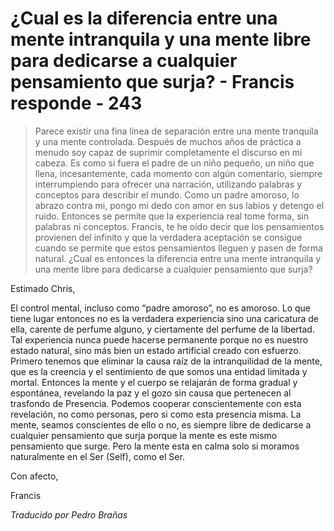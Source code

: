 # ¿Cual es la diferencia entre una mente intranquila y una mente libre para dedicarse a cualquier pensamiento que surja? - Francis responde - 243

>Parece existir una fina línea de separación entre una mente tranquila y una mente controlada. Después de muchos años de práctica a menudo soy capaz de suprimir completamente el discurso en mi cabeza. Es como si fuera el padre de un niño pequeño, un niño que llena, incesantemente, cada momento con algún comentario, siempre interrumpiendo para ofrecer una narración, utilizando palabras y conceptos para describir el mundo. Como un padre amoroso, lo abrazo contra mi, pongo mi dedo con amor en sus labios y detengo el ruido. Entonces se permite que la experiencia real tome forma, sin palabras ni conceptos. Francis, te he oído decir que los pensamientos provienen del infinito y que la verdadera aceptación se consigue cuando se permite que estos pensamientos lleguen y pasen de forma natural. ¿Cual es entonces la diferencia entre una mente intranquila y una mente libre para dedicarse a cualquier pensamiento que surja?

Estimado Chris,

El control mental, incluso como “padre amoroso”, no es amoroso. Lo que tiene lugar entonces no es la verdadera experiencia sino una caricatura de ella, carente de perfume alguno, y ciertamente del perfume de la libertad. Tal experiencia nunca puede hacerse permanente porque no es nuestro estado natural, sino más bien un estado artificial creado con esfuerzo. Primero tenemos que eliminar la causa raíz de la intranquilidad de la mente, que es la creencia y el sentimiento de que somos una entidad limitada y mortal. Entonces la mente y el cuerpo se relajarán de forma gradual y espontánea, revelando la paz y el gozo sin causa que pertenecen al trasfondo de Presencia. Podemos cooperar conscientemente con esta revelación, no como personas, pero si como esta presencia misma. La mente, seamos conscientes de ello o no, es siempre libre de dedicarse a cualquier pensamiento que surja porque la mente es este mismo pensamiento que surge. Pero la mente esta en calma solo si moramos naturalmente en el Ser (Self), como el Ser.

Con afecto,

Francis

_Traducido por Pedro Brañas_

